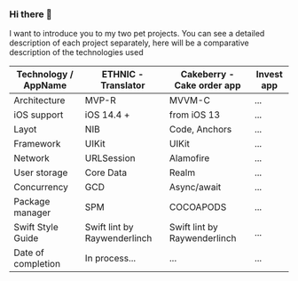 ### Hi there 👋

I want to introduce you to my two pet projects. You can see a detailed description of each project separately, here will be a comparative description of the technologies used

| Technology / AppName        | ETHNIC - Translator        | Cakeberry - Cake order app     | Invest app
| ---                         | ------------- | ------------- | ------------- |
|  Architecture               | MVP-R         | MVVM-C        | ... |
|  iOS support                | iOS 14.4 +   | from iOS 13   | ... |
|  Layot                      | NIB           | Code, Anchors | ... |
|  Framework                  | UIKit         | UIKit         | ... |
|  Network                    | URLSession    | Alamofire     | ... |
|  User storage               | Core Data | Realm     | ... |
|  Concurrency                | GCD           | Async/await   | ... |
|  Package manager            | SPM           | COCOAPODS     | ... |
|  Swift Style Guide          | Swift lint by Raywenderlinch  | Swift lint by Raywenderlinch           | ... |
|  Date of completion         | In process... | ...           | ... |






<!--
**ZheDre1N/ZheDre1N** is a ✨ _special_ ✨ repository because its `README.md` (this file) appears on your GitHub profile.

Here are some ideas to get you started:

- 🔭 I’m currently working on ...
- 🌱 I’m currently learning ...
- 👯 I’m looking to collaborate on ...
- 🤔 I’m looking for help with ...
- 💬 Ask me about ...
- 📫 How to reach me: ...
- 😄 Pronouns: ...
- ⚡ Fun fact: ...
-->
